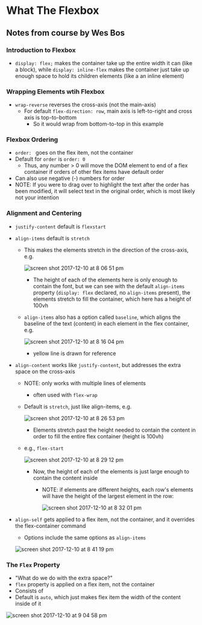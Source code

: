 # What The Flexbox
## Notes from course by Wes Bos

### Introduction to Flexbox
* `display: flex;` makes the container take up the entire width it can (like a block), while `display: inline-flex` makes the container just take up enough space to hold its children elements (like a an inline element)

### Wrapping Elements wtih Flexbox
* `wrap-reverse` reverses the cross-axis (not the main-axis)
    * For default `flex-direction: row`, main axis is left-to-right and cross axis is top-to-bottom
        * So it would wrap from bottom-to-top in this example

### Flexbox Ordering
* `order: ` goes on the flex item, not the container
* Default for `order` is `order: 0`
    * Thus, any number > 0 will move the DOM element to end of a flex container if orders of other flex items have default order
* Can also use negative (-) numbers for order
* NOTE: If you were to drag over to highlight the text after the order has been modified, it will select text in the original order, which is most likely not your intention

### Alignment and Centering
* `justify-content` default is `flexstart`
* `align-items` default is `stretch`
    *  This makes the elements stretch in the direction of the cross-axis, e.g.

        ![screen shot 2017-12-10 at 8 06 51 pm](https://user-images.githubusercontent.com/15662012/33815367-b570af78-dde5-11e7-88a5-43a7b4d1a4df.png)
        * The height of each of the elements here is only enough to contain the font, but we can see with the default `align-items` property (`display: flex` declared, no `align-items` present), the elements stretch to fill the container, which here has a height of 100vh
    * `align-items` also has a option called `baseline`, which aligns the baseline of the text (content) in each element in the flex container, e.g.

        ![screen shot 2017-12-10 at 8 16 04 pm](https://user-images.githubusercontent.com/15662012/33815532-0aa6e0ba-dde7-11e7-9f2d-f879296fcedb.png)
        * yellow line is drawn for reference
* `align-content` works like `justify-content`, but addresses the extra space on the cross-axis
    * NOTE: only works with multiple lines of elements
        * often used with `flex-wrap`
    * Default is `stretch`, just like align-items, e.g.

        ![screen shot 2017-12-10 at 8 26 53 pm](https://user-images.githubusercontent.com/15662012/33815728-858092da-dde8-11e7-9e61-f05bec201dfd.png)
        * Elements stretch past the height needed to contain the content in order to fill the entire flex container (height is 100vh)
    * e.g., `flex-start`

        ![screen shot 2017-12-10 at 8 29 12 pm](https://user-images.githubusercontent.com/15662012/33815764-da826038-dde8-11e7-9a2a-247fa9d4d757.png)
        * Now, the height of each of the elements is just large enough to contain the content inside
            * NOTE: if elements are different heights, each row's elements will have the height of the largest element in the row:

                ![screen shot 2017-12-10 at 8 32 01 pm](https://user-images.githubusercontent.com/15662012/33815809-363da496-dde9-11e7-968f-dc5d41d91c58.png)
* `align-self` gets applied to a flex item, not the container, and it overrides the flex-container command
    * Options include the same options as `align-items`

    ![screen shot 2017-12-10 at 8 41 19 pm](https://user-images.githubusercontent.com/15662012/33815957-8fcca6dc-ddea-11e7-8c2a-8f75989e06e2.png)

### The `Flex` Property
* "What do we do with the extra space?"
* `flex` property is applied on a flex item, not the container
* Consists of
* Default is `auto`, which just makes flex item the width of the content inside of it

![screen shot 2017-12-10 at 9 04 58 pm](https://user-images.githubusercontent.com/15662012/33816451-d8c5da7c-dded-11e7-9f9a-f8e5e04add62.png)